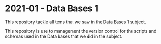 # 2021-01 - Data Bases 1

This repository tackle all tems that we saw in the Data Bases 1 subject.  

This repository is use to management the version control for the scripts and schemas used in the Data bases that we did in the subject.
